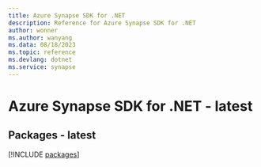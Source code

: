 ```yaml
---
title: Azure Synapse SDK for .NET
description: Reference for Azure Synapse SDK for .NET
author: wonner
ms.author: wanyang
ms.data: 08/18/2023
ms.topic: reference
ms.devlang: dotnet
ms.service: synapse
---
```

# Azure Synapse SDK for .NET - latest
## Packages - latest
[!INCLUDE [packages](synapse-index.md)]